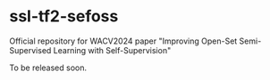 # ssl-tf2-sefoss
Official repository for WACV2024 paper "Improving Open-Set Semi-Supervised Learning with Self-Supervision"

To be released soon.

